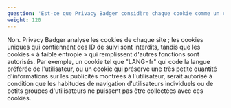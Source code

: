 ```yaml
---
question: 'Est-ce que Privacy Badger considère chaque cookie comme un cookie traqueur ?'
weight: 120
---
```


Non. Privacy Badger analyse les cookies de chaque site ; les cookies uniques qui contiennent des ID de suivi sont interdits, tandis que les cookies « à faible entropie » qui remplissent d'autres fonctions sont autorisés. Par exemple, un cookie tel que "LANG=fr" qui code la langue préférée de l'utilisateur, ou un cookie qui préserve une très petite quantité d'informations sur les publicités montrées à l'utilisateur, serait autorisé à condition que les habitudes de navigation d'utilisateurs individuels ou de petits groupes d'utilisateurs ne puissent pas être collectées avec ces cookies.

